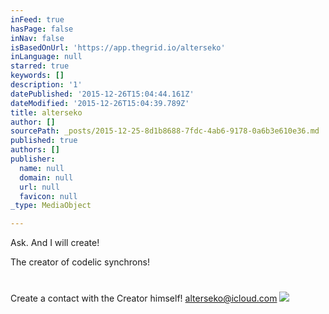 ```yaml
---
inFeed: true
hasPage: false
inNav: false
isBasedOnUrl: 'https://app.thegrid.io/alterseko'
inLanguage: null
starred: true
keywords: []
description: '1'
datePublished: '2015-12-26T15:04:44.161Z'
dateModified: '2015-12-26T15:04:39.789Z'
title: alterseko
author: []
sourcePath: _posts/2015-12-25-8d1b8688-7fdc-4ab6-9178-0a6b3e610e36.md
published: true
authors: []
publisher:
  name: null
  domain: null
  url: null
  favicon: null
_type: MediaObject

---
```

Ask. And I will create!

The creator of codelic synchrons!

# 

Create a contact with the Creator himself! [alterseko@icloud.com][0]
![](https://the-grid-user-content.s3-us-west-2.amazonaws.com/d7fcfc84-7d0a-4e74-b414-0f3ca5dda71d.png)

[0]: mailto:alterseko@icloud.com
